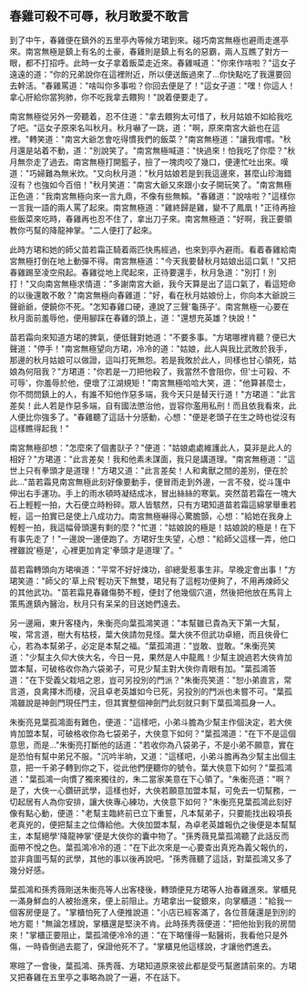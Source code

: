 春雞可殺不可辱，秋月敢愛不敢言
------------------------------

到了中午，春雞便在鎮外的五里亭內等候方珺到來。碰巧南宮無極也避雨走進亭來。南宮無極是鎮上有名的土豪，春雞則是鎮上有名的惡霸，兩人互瞧了對方一眼，都不打招呼。此時一女子拿着飯菜走近來。春雞喊道："你來作啥啦？"這女子遠遠的道："你的兄弟說你在這裡附近，所以便送飯過來了...你快點吃了我還要回去幹活。"春雞罵道："啥叫你多事啦？你回去便是了！"這女子道："嘿！你這人！拿心肝給你當狗肺，你不吃我拿去餵狗！"說着便要走了。

南宮無極從另外一旁聽着，忍不住道："拿去餵狗太可惜了，秋月姑娘不如給我吃了吧。"這女子原來名叫秋月。秋月嚇了一跳，道："啊，原來南宮大爺也在這裡。"轉笑道："南宮大爺怎會吃得慣我們的飯菜？"南宮無極道："讓我嚐嚐。"秋月還是站着不動，道："別說笑了。"南宮無極喊道："快過來！怕我吃了你麼？"秋月無奈走了過去。南宮無極打開籃子，撿了一塊肉咬了幾口，便連忙吐出來。嘆道："巧婦難為無米炊。"又向秋月道："秋月姑娘若是到我這邊來，甚麼山珍海錯沒有？也強如今百倍！"秋月笑道："南宮大爺又來跟小女子開玩笑了。"南宮無極正色道："我南宮無極向來一言九鼎，不像有些無賴。"春雞道："說啥啦？"這樣你一言我一語的兩人罵了起來。南宮無極道："雞終歸是雞，變不了鳳凰！"正待再撿些飯菜來吃時，春雞再也忍不住了，拿出刀子來。南宮無極道："好啊，我正要領教你丐幫的降龍神掌。"二人便打了起來。

此時方珺和她的師父苗若霜正騎着兩匹快馬經過，也來到亭內避雨。看着春雞給南宮無極打倒在地上動彈不得。南宮無極道："今天我要替秋月姑娘出這口氣！"又把春雞踢至凌空飛起。春雞從地上爬起來，正待要還手，秋月急道："別打！別打！"又向南宮無極求情道："多謝南宮大爺，我今天算是出了這口氣了，看這短命的以後還敢不敢？"南宮無極向春雞道："好，看在秋月姑娘份上，你向本大爺說三聲爺爺，便饒你不死。"怎知春雞口硬，連說了三聲'龜孫子'。南宮無極一心要在秋月面前羞辱他，便用腳踩在春雞的頭上，道："還想充英雄？快說！"

苗若霜向來知道方珺的脾氣，便低聲對她道："不要多事。"方珺哪裡肯聽？便已大聲道："停手！"南宮無極望向方珺，冷冷的道："姑娘，此人與我比武敗於我手，那邊的秋月姑娘可以做證，這叫打死無怨。若是我敗於此人，同樣也甘心領死，姑娘為何阻我？"方珺道："你若是一刀把他殺了，我當然不會阻你，但'士可殺、不可辱'，你羞辱於他，便壞了江湖規矩！"南宮無極哈哈大笑，道："他算甚麼士，你不問問鎮上的人，有誰不知他作惡多端，我今天只是替天行道！"方珺道："此言差矣！此人若是作惡多端，自有國法懲治他，豈容你濫用私刑！而且依我看來，此人便比你強多了。"春雞聽了這話十分感動，心想："便是老頭子在生之時也從沒有這樣瞧得起我！"

南宮無極卻想："怎麼來了個書獃子？"便道："姑娘處處維護此人，莫非是此人的相好？"方珺道："此言差矣！我和他素未謀面，我只是講道理。"南宮無極道："這世上只有拳頭才是道理！"方珺又道："此言差矣！人和禽獸之間的差別，便在於此..."苗若霜見南宮無極此刻好像要動手，便冒雨走到外邊，一言不發，從斗篷中伸出右手運功。手上的雨水頓時凝结成冰，冒出絲絲的寒氣。突然苗若霜在一塊大石上輕輕一拍，大石便立時粉碎。眾人皆駭然，只有方珺知道苗若霜這綿掌舉重若輕，這一拍實已是使上八成功力。南宮無極嚇得心驚膽顫，心想："給她在我身上輕輕一拍，我這幅骨頭還有剩的麼？"忙道："姑娘說的極是！姑娘說的極是！在下有事先走了！"一邊說一邊便跑了。方珺好生失望，心想："給師父這樣一弄，他口裡雖說'極是'，心裡更加肯定'拳頭才是道理'了。"

苗若霜轉頭向方珺嗔道："平常不好好煉功，卻總愛惹事生非。早晚定會出事！"方珺笑道："師父的'草上飛'輕功天下無雙，珺兒有了這輕功便夠了，不用再煉師父的其他武功。"苗若霜見春雞傷勢不輕，便封了他幾個穴道，然後把他放在馬背上策馬進鎮內醫治，秋月只有呆呆的目送她們遠去。

另一邊廂，東升客棧內，朱衡亮向葉孤鴻笑道："本幫雖已貴為天下第一大幫，唉，常言道，樹大有枯枝，葉大俠請勿見怪。葉大俠不但武功卓絕，而且俠骨仁心，若為本幫弟子，必定是本幫之福。"葉孤鴻道："豈敢、豈敢。"朱衡亮笑道："少幫主久仰大俠大名，今日一見，果然是人中龍鳳！少幫主說過若大俠肯加盟本幫，可破格收你為六袋弟子，可見少幫主對大俠你青眼有加。"葉孤鴻答道："在下受義父栽培之恩，豈可另投別的門派？"朱衡亮笑道："恕小弟直言，常言道，良禽擇木而棲，況且卓老英雄如今已死，另投別的門派也未嘗不可。"葉孤鴻雖說是神劍門現任門主，但其實整個神劍門此刻就只剩下葉孤鴻孤身一人。

朱衡亮見葉孤鴻面有難色，便道："這樣吧，小弟斗膽為少幫主作個決定，若大俠肯加盟本幫，可破格收你為七袋弟子，大俠意下如何？"葉孤鴻道："在下不是這個意思，而是..."朱衡亮打斷他的話道："若收你為八袋弟子，不是小弟不願意，實在是恐怕有幫中弟兄不服。"沉吟半晌，又道："這樣吧，小弟斗膽再為少幫主出個主意，把一千弟子轉到你之下，從此他們便聽你的號令。葉大俠意下如何？"葉孤鴻道："葉孤鴻一向慣了獨來獨往的，朱二當家美意在下心領了。"朱衡亮道："啊？是了，大俠一心鑽研武學，這樣也好，大俠若願意加盟本幫，可免去一切幫務，一切起居有人為你安排，讓大俠專心練功，大俠意下如何？"朱衡亮見葉孤鴻此刻好像有點心動，便道："老幫主臨終前已立下重誓，凡本幫弟子，只要能找出殺項長老真兇的，便把幫主之位傳給他。大俠加盟本幫，為卓老英雄報仇之後便是本幫幫主，本幫絕學'降龍神掌'便是大俠你的囊中物了。"孫秀薇見葉孤鴻聽了此話反而面帶不悅之色。葉孤鴻冷冷的道："在下此次來是一心要查出真兇為義父報仇的，並非貪圖丐幫的武學，其他的事以後再說吧。"孫秀薇聽了這話，對葉孤鴻又多了幾分好感。

葉孤鴻和孫秀薇剛送朱衡亮等人出客棧後，轉頭便見方珺等人抬春雞進來。掌櫃見一滿身鮮血的人被抬進來，便上前阻止。方珺拿出一錠銀來，向掌櫃道："給我一個客房便是了。"掌櫃怕死了人便推說道："小店已經客滿了，各位菩薩還是到別的地方罷！"無論怎樣說，掌櫃還是堅決不肯。此時孫秀薇便道："把他抬到我的房間來！"掌櫃正要阻止，葉孤鴻便冷冷的道："在下略懂得一點醫術，我看他只是外傷，一時昏倒過去罷了，保證他死不了。"掌櫃見他這樣說，才讓他們進去。

寒暄了一會後，葉孤鴻、孫秀薇、方珺知道原來彼此都是受丐幫邀請前來的。方珺又把春雞在五里亭之事略為說了一遍，不在話下。

